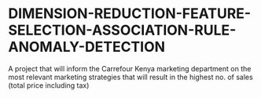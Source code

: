 # DIMENSION-REDUCTION-FEATURE-SELECTION-ASSOCIATION-RULE-ANOMALY-DETECTION
A project that will inform the Carrefour Kenya marketing department on the most relevant marketing strategies that will result in the highest no. of sales (total price including tax)
